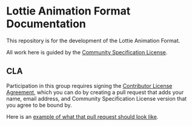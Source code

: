 # Lottie Animation Format Documentation

This repository is for the development of the Lottie Animation Format.

All work here is guided by the [Community Specification License](1._Community_Specification_License-v1.md).

## CLA

Participation in this group requires signing the
[Contributor License Agreement](0._CS_Contributor_License_Agreement.md), which you can
do by creating a pull request that adds your name, email address, and Community
Specification License version that you agree to be bound by.

Here is an [example of what that pull request should look like](https://github.com/lottie/lottie-spec/pull/9).

